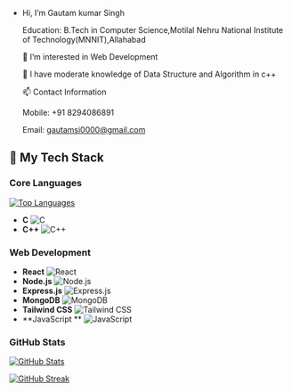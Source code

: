 - Hi, I’m Gautam kumar Singh
  
    Education: B.Tech in Computer Science,Motilal Nehru National Institute of Technology(MNNIT),Allahabad

    👀 I’m interested in Web Development

    🌱 I have moderate knowledge of Data Structure and Algorithm in c++

    📫 Contact Information

    Mobile: +91 8294086891

    Email: gautamsi0000@gmail.com 


<!---
Gautam12546/Gautam12546 is a ✨ special ✨ repository because its `README.md` (this file) appears on your GitHub profile.
You can click the Preview link to take a look at your changes.
--->

## 🚀 My Tech Stack

### Core Languages
[![Top Languages](https://github-readme-stats.vercel.app/api/top-langs/?username=Gautam12546&layout=compact&theme=radical&hide=html,css,python,java&langs_count=6)](https://github.com/Gautam12546)

- **C** ![C](https://img.shields.io/badge/C-A8B9CC?style=flat&logo=c&logoColor=white)
- **C++** ![C++](https://img.shields.io/badge/C++-00599C?style=flat&logo=c%2B%2B&logoColor=white)

### Web Development
- **React** ![React](https://img.shields.io/badge/React-61DAFB?style=flat&logo=react&logoColor=black)
- **Node.js** ![Node.js](https://img.shields.io/badge/Node.js-339933?style=flat&logo=nodedotjs&logoColor=white)
- **Express.js** ![Express.js](https://img.shields.io/badge/Express.js-000000?style=flat&logo=express&logoColor=white)
- **MongoDB** ![MongoDB](https://img.shields.io/badge/MongoDB-47A248?style=flat&logo=mongodb&logoColor=white)
- **Tailwind CSS** ![Tailwind CSS](https://img.shields.io/badge/Tailwind_CSS-38B2AC?style=flat&logo=tailwind-css&logoColor=white)
- **JavaScript ** ![JavaScript](https://img.shields.io/badge/JavaScript-F7DF1E?style=flat&logo=javascript&logoColor=black)

### GitHub Stats
[![GitHub Stats](https://github-readme-stats.vercel.app/api?username=Gautam12546&show_icons=true&theme=radical&count_private=true)](https://github.com/Gautam12546)

[![GitHub Streak](https://streak-stats.demolab.com/?user=Gautam12546&theme=radical)](https://git.io/streak-stats)
  
